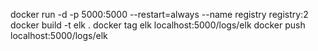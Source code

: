 docker run -d -p 5000:5000 --restart=always --name registry registry:2
docker build -t elk .
docker tag elk localhost:5000/logs/elk
docker push localhost:5000/logs/elk